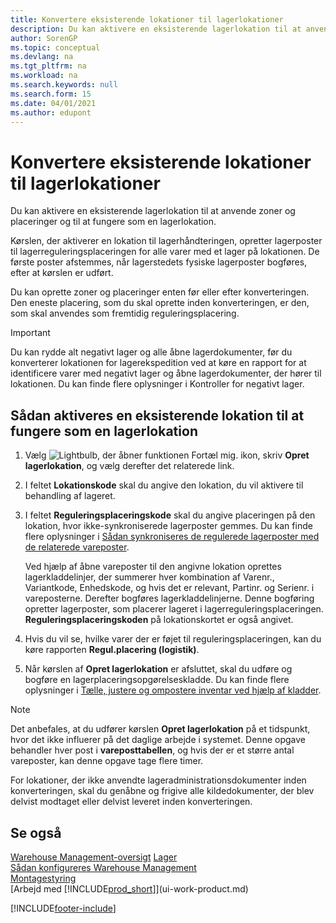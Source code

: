 ```yaml
---
title: Konvertere eksisterende lokationer til lagerlokationer
description: Du kan aktivere en eksisterende lagerlokation til at anvende zoner og placeringer og til at fungere som en lagerlokation.
author: SorenGP
ms.topic: conceptual
ms.devlang: na
ms.tgt_pltfrm: na
ms.workload: na
ms.search.keywords: null
ms.search.form: 15
ms.date: 04/01/2021
ms.author: edupont
---
```

# <a name="convert-existing-locations-to-warehouse-locations"></a>Konvertere eksisterende lokationer til lagerlokationer
Du kan aktivere en eksisterende lagerlokation til at anvende zoner og placeringer og til at fungere som en lagerlokation.  

Kørslen, der aktiverer en lokation til lagerhåndteringen, opretter lagerposter til lagerreguleringsplaceringen for alle varer med et lager på lokationen. De første poster afstemmes, når lagerstedets fysiske lagerposter bogføres, efter at kørslen er udført.  

Du kan oprette zoner og placeringer enten før eller efter konverteringen. Den eneste placering, som du skal oprette inden konverteringen, er den, som skal anvendes som fremtidig reguleringsplacering.  

> [!IMPORTANT]  
>  Du kan rydde alt negativt lager og alle åbne lagerdokumenter, før du konverterer lokationen for lagerekspedition ved at køre en rapport for at identificere varer med negativt lager og åbne lagerdokumenter, der hører til lokationen. Du kan finde flere oplysninger i Kontroller for negativt lager.  

## <a name="to-enable-an-existing-location-to-operate-as-a-warehouse-location"></a>Sådan aktiveres en eksisterende lokation til at fungere som en lagerlokation
1.  Vælg ![Lightbulb, der åbner funktionen Fortæl mig.](media/ui-search/search_small.png "Fortæl mig, hvad du vil foretage dig") ikon, skriv **Opret lagerlokation**, og vælg derefter det relaterede link.  
2.  I feltet **Lokationskode** skal du angive den lokation, du vil aktivere til behandling af lageret.  
3.  I feltet **Reguleringsplaceringskode** skal du angive placeringen på den lokation, hvor ikke-synkroniserede lagerposter gemmes. Du kan finde flere oplysninger i [Sådan synkroniseres de regulerede lagerposter med de relaterede vareposter](inventory-how-count-adjust-reclassify.md#to-synchronize-the-adjusted-warehouse-entries-with-the-related-item-ledger-entries).  

    Ved hjælp af åbne vareposter til den angivne lokation oprettes lagerkladdelinjer, der summerer hver kombination af Varenr., Variantkode, Enhedskode, og hvis det er relevant, Partinr. og Serienr. i vareposterne. Derefter bogføres lagerkladdelinjerne. Denne bogføring opretter lagerposter, som placerer lageret i lagerreguleringsplaceringen. **Reguleringsplaceringskoden** på lokationskortet er også angivet.  

4.  Hvis du vil se, hvilke varer der er føjet til reguleringsplaceringen, kan du køre rapporten **Regul.placering (logistik)**.  
5.  Når kørslen af **Opret lagerlokation** er afsluttet, skal du udføre og bogføre en lagerplaceringsopgørelseskladde. Du kan finde flere oplysninger i [Tælle, justere og ompostere inventar ved hjælp af kladder](inventory-how-count-adjust-reclassify.md).  

> [!NOTE]  
>  Det anbefales, at du udfører kørslen **Opret lagerlokation** på et tidspunkt, hvor det ikke influerer på det daglige arbejde i systemet. Denne opgave behandler hver post i **vareposttabellen**, og hvis der er et større antal vareposter, kan denne opgave tage flere timer.  

 For lokationer, der ikke anvendte lageradministrationsdokumenter inden konverteringen, skal du genåbne og frigive alle kildedokumenter, der blev delvist modtaget eller delvist leveret inden konverteringen.  

## <a name="see-also"></a>Se også
[Warehouse Management-oversigt](design-details-warehouse-management.md)
[Lager](inventory-manage-inventory.md)  
[Sådan konfigureres Warehouse Management](warehouse-setup-warehouse.md)     
[Montagestyring](assembly-assemble-items.md)    
[Arbejd med [!INCLUDE[prod_short](includes/prod_short.md)]](ui-work-product.md)


[!INCLUDE[footer-include](includes/footer-banner.md)]
